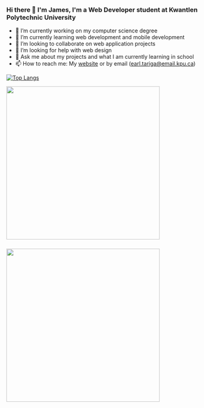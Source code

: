 ### Hi there 👋 I'm James, I'm a Web Developer student at Kwantlen Polytechnic University

- 🔭 I’m currently working on my computer science degree
- 🌱 I’m currently learning web development and mobile development
- 👯 I’m looking to collaborate on web application projects
- 🤔 I’m looking for help with web design
- 💬 Ask me about my projects and what I am currently learning in school
- 📫 How to reach me: My [website](https://www.jamestariga.me/) or by email (earl.tariga@email.kpu.ca)
<!-- - 😄 Pronouns: ...
- ⚡ Fun fact: ... -->
<!--
**jamestariga/jamestariga** is a ✨ _special_ ✨ repository because its `README.md` (this file) appears on your GitHub profile.

Here are some ideas to get you started:
-->
[![Top Langs](https://github-readme-stats.vercel.app/api/top-langs/?username=jamestariga&theme=dark&layout=compact)](https://github.com/jamestariga)

<div style="display: flex; justify-content: flex-start; flex-wrap: wrap; width: 100%;">
  <img style="margin: 0 1rem 1.5rem 0; width: 400px" src="https://github-readme-streak-stats.herokuapp.com/?user=jamestariga&theme=black-ice">
  <img style="margin: 0 1rem 1.5rem 0; width: 400px" src="https://github-readme-stats.vercel.app/api?username=jamestariga&show_icons=true&theme=dark">
</div>

